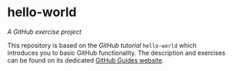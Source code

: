 # hello-world
_A GitHub exercise project_

This repository is based on the _GitHub tutorial_ `hello-world` which introduces you to basic GitHub functionality. The description and exercises can be found on its dedicated [GitHub Guides website](https://guides.github.com/activities/hello-world/).
